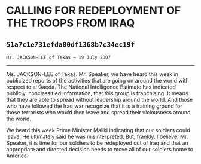 # CALLING FOR REDEPLOYMENT OF THE TROOPS FROM IRAQ
## `51a7c1e731efda80df1368b7c34ec19f`
`Ms. JACKSON-LEE of Texas — 19 July 2007`

---


Ms. JACKSON-LEE of Texas. Mr. Speaker, we have heard this week in 
publicized reports of the activities that are going on around the world 
with respect to al Qaeda. The National Intelligence Estimate has 
indicated publicly, nonclassified information, that this group is 
franchising. It means that they are able to spread without leadership 
around the world. And those who have followed the Iraq war recognize 
that it is a training ground for those terrorists who would then leave 
and spread their viciousness around the world.

We heard this week Prime Minister Maliki indicating that our soldiers 
could leave. He ultimately said he was misinterpreted. But, frankly, I 
believe, Mr. Speaker, it is time for our soldiers to be redeployed out 
of Iraq and that an appropriate and directed decision needs to move all 
of our soldiers home to America.

